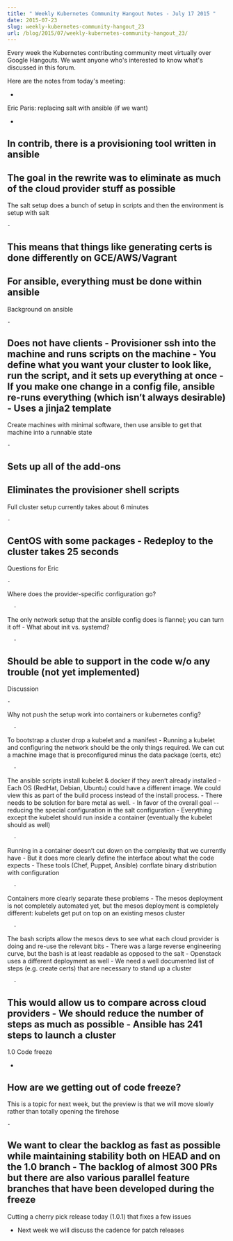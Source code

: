 ```yaml
---
title: " Weekly Kubernetes Community Hangout Notes - July 17 2015 "
date: 2015-07-23
slug: weekly-kubernetes-community-hangout_23
url: /blog/2015/07/weekly-kubernetes-community-hangout_23/
---
```





Every week the Kubernetes contributing community meet virtually over Google Hangouts. We want anyone who's interested to know what's discussed in this forum.

Here are the notes from today's meeting:



-
Eric Paris: replacing salt with ansible (if we want)

  -
In contrib, there is a provisioning tool written in ansible
  -
The goal in the rewrite was to eliminate as much of the cloud provider stuff as possible
  -
The salt setup does a bunch of setup in scripts and then the environment is setup with salt

    -
This means that things like generating certs is done differently on GCE/AWS/Vagrant
  -
For ansible, everything must be done within ansible
  -
Background on ansible

    -
Does not have clients
    -
Provisioner ssh into the machine and runs scripts on the machine
    -
You define what you want your cluster to look like, run the script, and it sets up everything at once
    -
If you make one change in a config file, ansible re-runs everything (which isn’t always desirable)
    -
Uses a jinja2 template
  -
Create machines with minimal software, then use ansible to get that machine into a runnable state

    -
Sets up all of the add-ons
  -
Eliminates the provisioner shell scripts
  -
Full cluster setup currently takes about 6 minutes

    -
CentOS with some packages
    -
Redeploy to the cluster takes 25 seconds
  -
Questions for Eric

    -
Where does the provider-specific configuration go?

      -
The only network setup that the ansible config does is flannel; you can turn it off
    -
What about init vs. systemd?

      -
Should be able to support in the code w/o any trouble (not yet implemented)
  -
Discussion

    -
Why not push the setup work into containers or kubernetes config?

      -
To bootstrap a cluster drop a kubelet and a manifest
    -
Running a kubelet and configuring the network should be the only things required. We can cut a machine image that is preconfigured minus the data package (certs, etc)

      -
The ansible scripts install kubelet & docker if they aren’t already installed
    -
Each OS (RedHat, Debian, Ubuntu) could have a different image. We could view this as part of the build process instead of the install process.
    -
There needs to be solution for bare metal as well.
    -
In favor of the overall goal -- reducing the special configuration in the salt configuration
    -
Everything except the kubelet should run inside a container (eventually the kubelet should as well)

      -
Running in a container doesn’t cut down on the complexity that we currently have
      -
But it does more clearly define the interface about what the code expects
    -
These tools (Chef, Puppet, Ansible) conflate binary distribution with configuration

      -
Containers more clearly separate these problems
    -
The mesos deployment is not completely automated yet, but the mesos deployment is completely different: kubelets get put on top on an existing mesos cluster

      -
The bash scripts allow the mesos devs to see what each cloud provider is doing and re-use the relevant bits
      -
There was a large reverse engineering curve, but the bash is at least readable as opposed to the salt
    -
Openstack uses a different deployment as well
    -
We need a well documented list of steps (e.g. create certs) that are necessary to stand up a cluster

      -
This would allow us to compare across cloud providers
      -
We should reduce the number of steps as much as possible
      -
Ansible has 241 steps to launch a cluster
-
1.0 Code freeze

  -
How are we getting out of code freeze?
  -
This is a topic for next week, but the preview is that we will move slowly rather than totally opening the firehose

    -
We want to clear the backlog as fast as possible while maintaining stability both on HEAD and on the 1.0 branch
    -
The backlog of almost 300 PRs but there are also various parallel feature branches that have been developed during the freeze
  -
Cutting a cherry pick release today (1.0.1) that fixes a few issues
  - Next week we will discuss the cadence for patch releases
